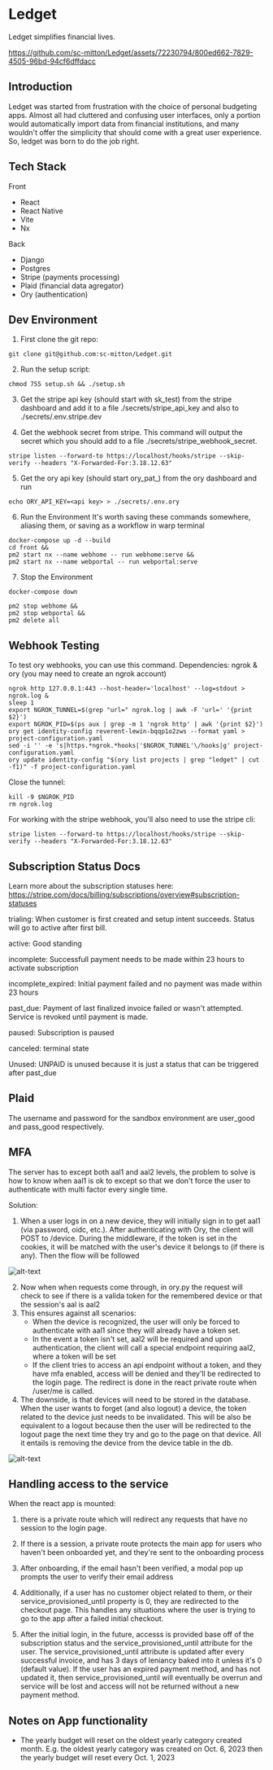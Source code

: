 # Ledget

Ledget simplifies financial lives.


<!-- <div style="text-align:center">
  <img src="media/logoIcon.png" alt="Logo" width="100" height="100">
</div> -->



https://github.com/sc-mitton/Ledget/assets/72230794/800ed662-7829-4505-96bd-94cf6dffdacc



## Introduction

Ledget was started from frustration with the choice of personal budgeting apps. Almost all had cluttered and confusing user interfaces, only a portion would automatically import data from financial institutions, and many wouldn't offer the simplicity that should come with a great user experience. So, ledget was born to do the job right.

## Tech Stack

Front
- React
- React Native
- Vite
- Nx

Back
- Django
- Postgres
- Stripe (payments processing)
- Plaid (financial data agregator)
- Ory (authentication)

## Dev Environment

1. First clone the git repo:

```
git clone git@github.com:sc-mitton/Ledget.git
```


2. Run the setup script:


```
chmod 755 setup.sh && ./setup.sh
```


3. Get the stripe api key (should start with sk_test) from the stripe dashboard and add it to a file ./secrets/stripe_api_key and also to ./secrets/.env.stripe.dev

4. Get the webhook secret from stripe. This command will output the secret which you should add to a file ./secrets/stripe_webhook_secret.


```
stripe listen --forward-to https://localhost/hooks/stripe --skip-verify --headers "X-Forwarded-For:3.18.12.63"
```


5. Get the ory api key (should start ory_pat_) from the ory dashboard and run


```
echo ORY_API_KEY=<api key> > ./secrets/.env.ory
```

6. Run the Environment
It's worth saving these commands somewhere, aliasing them, or saving as a workflow in warp terminal

```
docker-compose up -d --build
cd front &&
pm2 start nx --name webhome -- run webhome:serve &&
pm2 start nx --name webportal -- run webportal:serve
```

7. Stop the Environment

```
docker-compose down

pm2 stop webhome &&
pm2 stop webportal &&
pm2 delete all
```

## Webhook Testing

To test ory webhooks, you can use this command.
Dependencies: ngrok & ory (you may need to create an ngrok account)

```
ngrok http 127.0.0.1:443 --host-header='localhost' --log=stdout > ngrok.log &
sleep 1
export NGROK_TUNNEL=$(grep "url=" ngrok.log | awk -F 'url=' '{print $2}')
export NGROK_PID=$(ps aux | grep -m 1 'ngrok http' | awk '{print $2}')
ory get identity-config reverent-lewin-bqqp1o2zws --format yaml > project-configuration.yaml
sed -i '' -e 's|https.*ngrok.*hooks|'$NGROK_TUNNEL'\/hooks|g' project-configuration.yaml
ory update identity-config "$(ory list projects | grep "ledget" | cut -f1)" -f project-configuration.yaml
```

Close the tunnel:

```
kill -9 $NGROK_PID
rm ngrok.log
```

For working with the stripe webhook, you'll also need to use the stripe cli:

```
stripe listen --forward-to https://localhost/hooks/stripe --skip-verify --headers "X-Forwarded-For:3.18.12.63"
```

## Subscription Status Docs

Learn more about the subscription statuses here:
https://stripe.com/docs/billing/subscriptions/overview#subscription-statuses

trialing: When customer is first created and setup intent succeeds. Status will go to active after first bill.

active: Good standing

incomplete: Successfull payment needs to be made within 23 hours to activate subscription

incomplete_expired: Initial payment failed and no payment was made within 23 hours

past_due: Payment of last finalized invoice failed or wasn't attempted. Service is revoked until payment is made.

paused: Subscription is paused

canceled: terminal state

Unused:
UNPAID is unused because it is just a status that can be triggered after past_due


## Plaid

The username and password for the sandbox environment are user_good and pass_good respectively.


## MFA

The server has to except both aal1 and aal2 levels, the problem to solve is
how to know when aal1 is ok to except so that we don't force the user to authenticate with
multi factor every single time.

Solution:
1. When a user logs in on a new device, they will initially sign in to get aal1 (via password, oidc, etc.).
After authenticating with Ory, the client will POST to /device. During the middleware, if the token is
set in the cookies, it will be matched with the user's device it belongs to (if there is any). Then the
flow will be followed

![alt-text](https://github.com/sc-mitton/Ledget/blob/assets/diagram1.png)

2. Now when when requests come through, in ory.py the request will check to see if
there is a valida token for the remembered device or that the session's aal is aal2
3. This ensures against all scenarios:
    - When the device is recognized, the user will only be forced to authenticate with
      aal1 since they will already have a token set.
    - In the event a token isn't set, aal2 will be required and upon authentication,
      the client will call a special endpoint requiring aal2, where a token will be set
    - If the client tries to access an api endpoint without a token, and they have mfa enabled,
      access will be denied and they'll be redirected to the login page. The redirect is done in the
      react private route when /user/me is called.
4. The downside, is that devices will need to be stored in the database. When the user
wants to forget (and also logout) a device, the token related to the device just needs to
be invalidated. This will be also be equivalent to a logout because then the user will be
redirected to the logout page the next time they try and go to the page on that device.
All it entails is removing the device from the device table in the db.

![alt-text](https://github.com/sc-mitton/Ledget/blob/assets/diagram2.png)


## Handling access to the service

When the react app is mounted:

1. there is a private route which will redirect any requests that have
no session to the login page.

2. If there is a session, a private route protects the main app for users
who haven't been onboarded yet, and they're sent to the onboarding process

3. After onboarding, if the email hasn't been verified, a modal pop up
prompts the user to verify their email address

4. Additionally, if a user has no customer object related to them, or their
service_provisioned_until property is 0, they are redirected to the checkout page.
This handles any situations where the user is trying to go to the app after a failed
initial checkout.

5. After the initial login, in the future, accesss is provided base off of the
subscription status and the service_provisioned_until attribute for the user.
The service_provisioned_until attribute is updated after every successful invoice,
and has 3 days of leniancy baked into it unless it's 0 (default value). If the
user has an expired payment method, and has not updated it, then service_provisioned_until
will eventually be overrun and service will be lost and access will not be returned
without a new payment method.


## Notes on App functionality

- The yearly budget will reset on the oldest yearly category created month. E.g. the oldest yearly
category was created on Oct. 6, 2023 then the yearly budget will reset every Oct. 1, 2023

